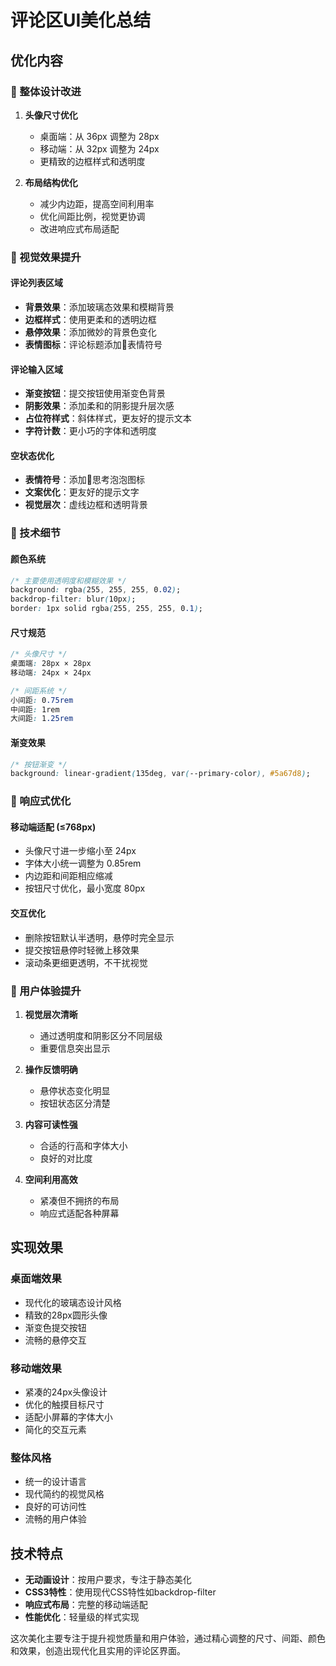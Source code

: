 # 评论区UI美化总结

## 优化内容

### 🎨 整体设计改进

1. **头像尺寸优化**
   - 桌面端：从 36px 调整为 28px
   - 移动端：从 32px 调整为 24px
   - 更精致的边框样式和透明度

2. **布局结构优化**
   - 减少内边距，提高空间利用率
   - 优化间距比例，视觉更协调
   - 改进响应式布局适配

### 📱 视觉效果提升

#### 评论列表区域
- **背景效果**：添加玻璃态效果和模糊背景
- **边框样式**：使用更柔和的透明边框
- **悬停效果**：添加微妙的背景色变化
- **表情图标**：评论标题添加💬表情符号

#### 评论输入区域
- **渐变按钮**：提交按钮使用渐变色背景
- **阴影效果**：添加柔和的阴影提升层次感
- **占位符样式**：斜体样式，更友好的提示文本
- **字符计数**：更小巧的字体和透明度

#### 空状态优化
- **表情符号**：添加💭思考泡泡图标
- **文案优化**：更友好的提示文字
- **视觉层次**：虚线边框和透明背景

### 🔧 技术细节

#### 颜色系统
```css
/* 主要使用透明度和模糊效果 */
background: rgba(255, 255, 255, 0.02);
backdrop-filter: blur(10px);
border: 1px solid rgba(255, 255, 255, 0.1);
```

#### 尺寸规范
```css
/* 头像尺寸 */
桌面端: 28px × 28px
移动端: 24px × 24px

/* 间距系统 */
小间距: 0.75rem
中间距: 1rem  
大间距: 1.25rem
```

#### 渐变效果
```css
/* 按钮渐变 */
background: linear-gradient(135deg, var(--primary-color), #5a67d8);
```

### 📏 响应式优化

#### 移动端适配 (≤768px)
- 头像尺寸进一步缩小至 24px
- 字体大小统一调整为 0.85rem
- 内边距和间距相应缩减
- 按钮尺寸优化，最小宽度 80px

#### 交互优化
- 删除按钮默认半透明，悬停时完全显示
- 提交按钮悬停时轻微上移效果
- 滚动条更细更透明，不干扰视觉

### 🎯 用户体验提升

1. **视觉层次清晰**
   - 通过透明度和阴影区分不同层级
   - 重要信息突出显示

2. **操作反馈明确**
   - 悬停状态变化明显
   - 按钮状态区分清楚

3. **内容可读性强**
   - 合适的行高和字体大小
   - 良好的对比度

4. **空间利用高效**
   - 紧凑但不拥挤的布局
   - 响应式适配各种屏幕

## 实现效果

### 桌面端效果
- 现代化的玻璃态设计风格
- 精致的28px圆形头像
- 渐变色提交按钮
- 流畅的悬停交互

### 移动端效果  
- 紧凑的24px头像设计
- 优化的触摸目标尺寸
- 适配小屏幕的字体大小
- 简化的交互元素

### 整体风格
- 统一的设计语言
- 现代简约的视觉风格
- 良好的可访问性
- 流畅的用户体验

## 技术特点

- **无动画设计**：按用户要求，专注于静态美化
- **CSS3特性**：使用现代CSS特性如backdrop-filter
- **响应式布局**：完整的移动端适配
- **性能优化**：轻量级的样式实现

这次美化主要专注于提升视觉质量和用户体验，通过精心调整的尺寸、间距、颜色和效果，创造出现代化且实用的评论区界面。 
